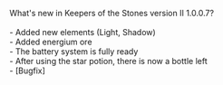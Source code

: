 What's new in Keepers of the Stones version II 1.0.0.7?<br />
<br />- Added new elements (Light, Shadow)
<br />- Added energium ore
<br />- The battery system is fully ready
<br />- After using the star potion, there is now a bottle left
<br />- [Bugfix] 